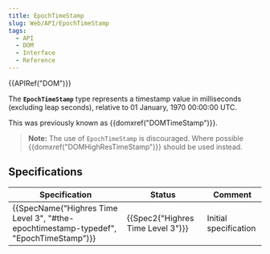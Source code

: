 ```yaml
---
title: EpochTimeStamp
slug: Web/API/EpochTimeStamp
tags:
  - API
  - DOM
  - Interface
  - Reference
---
```

{{APIRef("DOM")}}

The **`EpochTimeStamp`** type represents a timestamp value in milliseconds (excluding leap seconds), relative to 01 January, 1970 00:00:00 UTC.

This was previously known as {{domxref("DOMTimeStamp")}}.

> **Note:** The use of `EpochTimeStamp` is discouraged.
> Where possible {{domxref("DOMHighResTimeStamp")}} should be used instead.


## Specifications

| Specification                                                                        | Status                   | Comment               |
| ------------------------------------------------------------------------------------ | ------------------------ | --------------------- |
| {{SpecName("Highres Time Level 3", "#the-epochtimestamp-typedef", "EpochTimeStamp")}} | {{Spec2("Highres Time Level 3")}} | Initial specification |

